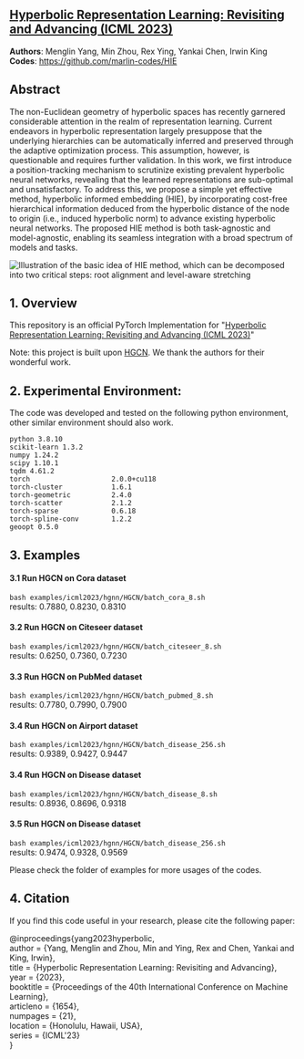 ## [Hyperbolic Representation Learning: Revisiting and Advancing (ICML 2023)](https://arxiv.org/abs/2306.09118)

**Authors**: Menglin Yang, Min Zhou, Rex Ying, Yankai Chen, Irwin King \
**Codes**: https://github.com/marlin-codes/HIE

## Abstract
The non-Euclidean geometry of hyperbolic spaces has recently garnered considerable attention in the realm of representation learning. Current endeavors in hyperbolic representation largely presuppose that the underlying hierarchies can be automatically inferred and preserved through the adaptive optimization process. This assumption, however, is questionable and requires further validation. In this work, we first introduce a position-tracking mechanism to scrutinize existing prevalent hyperbolic neural networks, revealing that the learned representations are sub-optimal and unsatisfactory. To address this, we propose a simple yet effective method, hyperbolic informed embedding (HIE), by incorporating cost-free hierarchical information deduced from the hyperbolic distance of the node to origin (i.e., induced hyperbolic norm) to advance existing hyperbolic neural networks. The proposed HIE method is both task-agnostic and model-agnostic, enabling its seamless integration with a broad spectrum of models and tasks. 

![Illustration of the basic idea of HIE method, which can be decomposed into two critical steps: root alignment and level-aware
stretching](idea.png)

## 1. Overview
This repository is an official PyTorch Implementation for "[Hyperbolic Representation Learning: Revisiting and Advancing (ICML 2023)](https://arxiv.org/abs/2306.09118)"



Note: this project is built upon [HGCN](https://github.com/HazyResearch/hgcn). We thank the authors for their wonderful work.

<a name="Environment"/>

## 2. Experimental Environment:

The code was developed and tested on the following python environment, other similar environment should also work.
```
python 3.8.10
scikit-learn 1.3.2
numpy 1.24.2
scipy 1.10.1
tqdm 4.61.2
torch                    2.0.0+cu118
torch-cluster            1.6.1
torch-geometric          2.4.0
torch-scatter            2.1.2
torch-sparse             0.6.18
torch-spline-conv        1.2.2
geoopt 0.5.0
```
<a name="instructions"/>

## 3. Examples

#### 3.1 Run HGCN on Cora dataset
`bash examples/icml2023/hgnn/HGCN/batch_cora_8.sh`
\
results: 0.7880, 0.8230, 0.8310

#### 3.2 Run HGCN on Citeseer dataset
`bash examples/icml2023/hgnn/HGCN/batch_citeseer_8.sh`
\
results: 0.6250, 0.7360, 0.7230

#### 3.3 Run HGCN on PubMed dataset
`bash examples/icml2023/hgnn/HGCN/batch_pubmed_8.sh`
\
results: 0.7780, 0.7990, 0.7900

#### 3.4 Run HGCN on Airport dataset
`bash examples/icml2023/hgnn/HGCN/batch_disease_256.sh`
\
results: 0.9389, 0.9427, 0.9447

#### 3.4 Run HGCN on Disease dataset
`bash examples/icml2023/hgnn/HGCN/batch_disease_8.sh`
\
results: 0.8936, 0.8696, 0.9318

#### 3.5 Run HGCN on Disease dataset
`bash examples/icml2023/hgnn/HGCN/batch_disease_256.sh`
\
results: 0.9474, 0.9328, 0.9569

Please check the folder of examples for more usages of the codes.
<a name="citation"/>

## 4. Citation

If you find this code useful in your research, please cite the following paper:

@inproceedings{yang2023hyperbolic, \
author = {Yang, Menglin and Zhou, Min and Ying, Rex and Chen, Yankai and King, Irwin},\
title = {Hyperbolic Representation Learning: Revisiting and Advancing},\
year = {2023},\
booktitle = {Proceedings of the 40th International Conference on Machine Learning},\
articleno = {1654},\
numpages = {21},\
location = {Honolulu, Hawaii, USA},\
series = {ICML'23}\
}



